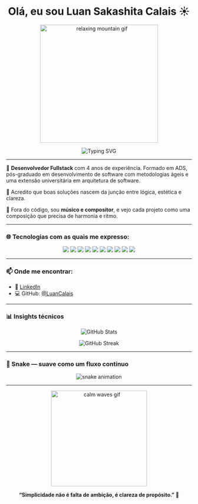 <h1 align="center">Olá, eu sou Luan Sakashita Calais ☀️</h1>

<p align="center">
  <img src="https://media.giphy.com/media/3o7abKhOpu0NwenH3O/giphy.gif" width="320" alt="relaxing mountain gif" />
</p>

<p align="center">
  <img src="https://readme-typing-svg.demolab.com?font=JetBrains+Mono&size=22&pause=1000&color=0ea5e9&center=true&vCenter=true&multiline=true&width=800&height=80&lines=Desenvolvedor+Fullstack+%E2%9A%A1;Arquitetura+limpa+%7C+UI%2FUX+%7C+Cloud" alt="Typing SVG" />
</p>

---

🎯 **Desenvolvedor Fullstack** com 4 anos de experiência. Formado em ADS, pós-graduado em desenvolvimento de software com metodologias ágeis e uma extensão universitária em arquitetura de software.  

🧭 Acredito que boas soluções nascem da junção entre lógica, estética e clareza.  

🎵 Fora do código, sou **músico e compositor**, e vejo cada projeto como uma composição que precisa de harmonia e ritmo.

---

### 🌐 Tecnologias com as quais me expresso:

<div align="center">
  <img src="https://img.shields.io/badge/-React-61DAFB?style=for-the-badge&logo=react&logoColor=000" />
  <img src="https://img.shields.io/badge/-VueJs-4FC08D?style=for-the-badge&logo=vue.js&logoColor=fff" />
  <img src="https://img.shields.io/badge/-Next.js-000000?style=for-the-badge&logo=next.js&logoColor=fff" />
  <img src="https://img.shields.io/badge/-TypeScript-3178C6?style=for-the-badge&logo=typescript&logoColor=fff" />
  <img src="https://img.shields.io/badge/-Java-007396?style=for-the-badge&logo=java&logoColor=fff" />
  <img src="https://img.shields.io/badge/-Quarkus-4695EB?style=for-the-badge&logo=quarkus&logoColor=fff" />
  <img src="https://img.shields.io/badge/-PostgreSQL-4169E1?style=for-the-badge&logo=postgresql&logoColor=fff" />
  <img src="https://img.shields.io/badge/-Docker-2496ED?style=for-the-badge&logo=docker&logoColor=fff" />
  <img src="https://img.shields.io/badge/-AWS-232F3E?style=for-the-badge&logo=amazon-aws&logoColor=fff" />
  <img src="https://img.shields.io/badge/-Figma-F24E1E?style=for-the-badge&logo=figma&logoColor=fff" />
</div>

---

### 📫 Onde me encontrar:

- 💼 [LinkedIn](https://www.linkedin.com/in/luan-s-calais-186104217/)
- 💻 GitHub: [@LuanCalais](https://github.com/LuanCalais)

---

### 📊 Insights técnicos

<p align="center">
  <img src="https://github-readme-stats.vercel.app/api?username=LuanCalais&show_icons=true&theme=calm&count_private=true" alt="GitHub Stats" />
</p>
<p align="center">
  <img src="https://github-readme-streak-stats.herokuapp.com?user=LuanCalais&theme=calm" alt="GitHub Streak" />
</p>

---

### 🐍 Snake — suave como um fluxo contínuo

<p align="center">
  <picture>
    <source media="(prefers-color-scheme: dark)" srcset="https://raw.githubusercontent.com/LuanCalais/LuanCalais/output/github-contribution-grid-snake-dark.svg" />
    <source media="(prefers-color-scheme: light)" srcset="https://raw.githubusercontent.com/LuanCalais/LuanCalais/output/github-contribution-grid-snake.svg" />
    <img alt="snake animation" src="https://raw.githubusercontent.com/LuanCalais/LuanCalais/output/github-contribution-grid-snake.svg" />
  </picture>
</p>

---

<p align="center">
  <img src="https://media.giphy.com/media/XreQmk7ETCak0/giphy.gif" width="260" alt="calm waves gif" />
</p>

<p align="center"><strong>“Simplicidade não é falta de ambição, é clareza de propósito.” 🌱</strong></p>
